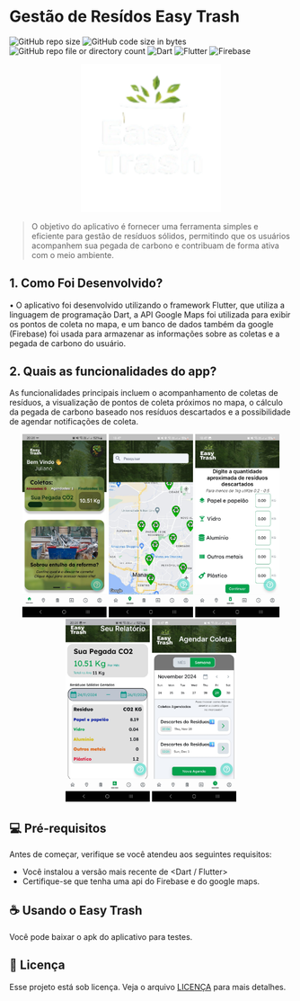 # Gestão de Resídos Easy Trash

<!--![GitHub repo file or directory count](https://img.shields.io/github/directory-file-count/WalterGoncalves-filho/Gestao-de-Residuos-app?type=dir&style=for-the-badge&label=QTD_Diretorios)-->
![GitHub repo size](https://www.img.shields.io/github/repo-size/WalterGoncalves-filho/Gestao-De-Residuos-app?style=for-the-badge)
![GitHub code size in bytes](https://img.shields.io/github/languages/code-size/WalterGoncalves-filho/Gestao-de-Residuos-app?style=for-the-badge)
![GitHub repo file or directory count](https://img.shields.io/github/directory-file-count/WalterGoncalves-filho/Gestao-de-Residuos-app?type=file&style=for-the-badge&label=QTD_Files&color=yellow)
![Dart](https://img.shields.io/badge/Dart-0175C2?style=for-the-badge&logo=dart&logoColor=white)
![Flutter](https://img.shields.io/badge/Flutter-02569B?style=for-the-badge&logo=flutter&logoColor=white)
![Firebase](https://img.shields.io/badge/Firebase-F29D0C?style=for-the-badge&logo=firebase&logoColor=white)

<p align="center">
<img src="imagens/logo_semfundo.png" width="250">
</p>

> O objetivo do aplicativo é fornecer uma ferramenta simples e eficiente para gestão de resíduos sólidos, permitindo que os usuários acompanhem sua pegada de carbono e contribuam de forma ativa com o meio ambiente.

## 1. Como Foi Desenvolvido?

•	O aplicativo foi desenvolvido utilizando o framework Flutter, que utiliza a linguagem de programação Dart, a API Google Maps foi utilizada para exibir os pontos de coleta no mapa, e um banco de dados também da google (Firebase) foi usada para armazenar as informações sobre as coletas e a pegada de carbono do usuário.

## 2. Quais as funcionalidades do app?

As funcionalidades principais incluem o acompanhamento de coletas de resíduos, a visualização de pontos de coleta próximos no mapa, o cálculo da pegada de carbono baseado nos resíduos descartados e a possibilidade de agendar notificações de coleta.

<p align="center">
  <img src="imagens/telaIni.jpeg" alt="Tela Inicial" width="150">
  <img src="imagens/maps.jpeg" alt="Mapa" width="150">
  <img src="imagens/informeDescarte.jpeg" alt="informeDescarte" width="150">
  <img src="imagens/dashboard.jpeg" alt="Dashboard" width="150">
  <img src="imagens/agenda.jpeg" alt="Agenda" width="150">
</p>

## 💻 Pré-requisitos

Antes de começar, verifique se você atendeu aos seguintes requisitos:

- Você instalou a versão mais recente de <Dart / Flutter>
- Certifique-se que tenha uma api do Firebase e do google maps.

## ☕ Usando o Easy Trash

Você pode baixar o apk do aplicativo para testes.

## 📝 Licença

Esse projeto está sob licença. Veja o arquivo [LICENÇA](LICENSE.md) para mais detalhes.
